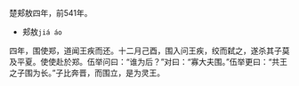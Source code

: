 
楚郏敖四年，前541年。

- 郏敖`jiá áo`

四年，围使郑，道闻王疾而还。十二月己酉，围入问王疾，绞而弑之，遂杀其子莫及平夏。使使赴於郑。伍举问曰：“谁为后？”对曰：“寡大夫围。”伍举更曰：“共王之子围为长。”子比奔晋，而围立，是为灵王。